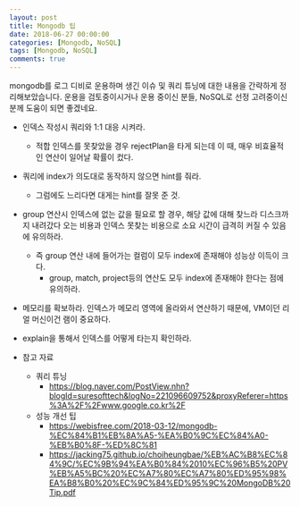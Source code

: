 ```yaml
---
layout: post
title: Mongodb 팁
date: 2018-06-27 00:00:00
categories: [Mongodb, NoSQL]
tags: [Mongodb, NoSQL]
comments: true
---
```


mongodb를 로그 디비로 운용하며 생긴 이슈 및 쿼리 튜닝에 대한 내용을 간략하게 정리해보았습니다.
운용을 검토중이시거나 운용 중이신 분들, NoSQL로 선정 고려중이신 분께 도움이 되면 좋겠네요.

* 인덱스 작성시 쿼리와 1:1 대응 시켜라.
    * 적합 인덱스를 못찾았을 경우 rejectPlan을 타게 되는데 이 때, 매우 비효율적인 연산이 일어날 확률이 컸다.
* 쿼리에 index가 의도대로 동작하지 않으면 hint를 줘라.
    * 그럼에도 느리다면 대게는 hint를 잘못 준 것.
* group 연산시 인덱스에 없는 값을 필요로 할 경우, 해당 값에 대해 찾느라 디스크까지 내려갔다 오는 비용과 인덱스 못찾는 비용으로 소요 시간이 급격히 커질 수 있음에 유의하라.
    * 즉 group 연산 내에 들어가는 컬럼이 모두 index에 존재해야 성능상 이득이 크다.
        * group, match, project등의 연산도 모두 index에 존재해야 한다는 점에 유의하라.
* 메모리를 확보하라. 인덱스가 메모리 영역에 올라와서 연산하기 때문에, VM이던 리얼 머신이건 램이 중요하다.
* explain을 통해서 인덱스를 어떻게 타는지 확인하라.

* 참고 자료
    * 쿼리 튜닝
	    * <https://blog.naver.com/PostView.nhn?blogId=suresofttech&logNo=221096609752&proxyReferer=https%3A%2F%2Fwww.google.co.kr%2F>
    * 성능 개선 팁
	    * <https://webisfree.com/2018-03-12/mongodb-%EC%84%B1%EB%8A%A5-%EA%B0%9C%EC%84%A0-%EB%B0%8F-%ED%8C%81>
	    * <https://jacking75.github.io/choiheungbae/%EB%AC%B8%EC%84%9C/%EC%9B%94%EA%B0%84%2010%EC%96%B5%20PV%EB%A5%BC%20%EC%A7%80%EC%A7%80%ED%95%98%EA%B8%B0%20%EC%9C%84%ED%95%9C%20MongoDB%20Tip.pdf>
